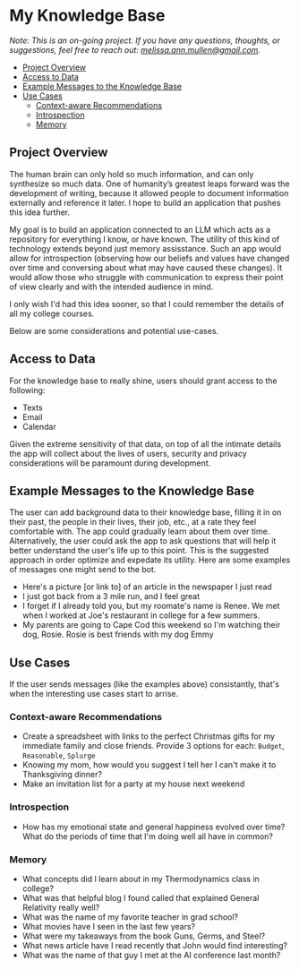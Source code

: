 # My Knowledge Base

*Note: This is an on-going project. If you have any questions, thoughts, or suggestions, feel free to reach out: melissa.ann.mullen@gmail.com.*

- [Project Overview](#project-overview)
- [Access to Data](#access-to-data)
- [Example Messages to the Knowledge Base](#example-messages-to-the-knowledge-base)
- [Use Cases](#use-cases)
  - [Context-aware Recommendations](#context-aware-recommendations)
  - [Introspection](#introspection)
  - [Memory](#memory)

## Project Overview

The human brain can only hold so much information, and can only synthesize so much data. One of humanity’s greatest leaps forward was the development of writing, because it allowed people to document information externally and reference it later. I hope to build an application that pushes this idea further.

My goal is to build an application connected to an LLM which acts as a repository for everything I know, or have known. The utility of this kind of technology extends beyond just memory assisstance. Such an app would allow for introspection (observing how our beliefs and values have changed over time and conversing about what may have caused these changes). It would allow those who struggle with communication to express their point of view clearly and with the intended audience in mind.

I only wish I'd had this idea sooner, so that I could remember the details of all my college courses. 

Below are some considerations and potential use-cases.

## Access to Data
For the knowledge base to really shine, users should grant access to the following:

- Texts
- Email
- Calendar

Given the extreme sensitivity of that data, on top of all the intimate details the app will collect about the lives of users, security and privacy considerations will be paramount during development. 

## Example Messages to the Knowledge Base
The user can add background data to their knowledge base, filling it in on their past, the people in their lives, their job, etc., at a rate they feel comfortable with. The app could gradually learn about them over time. Alternatively, the user could ask the app to ask questions that will help it better understand the user's life up to this point. This is the suggested approach in order optimize and expedate its utility. Here are some examples of messages one might send to the bot.

- Here's a picture [or link to] of an article in the newspaper I just read
- I just got back from a 3 mile run, and I feel great
- I forget if I already told you, but my roomate's name is Renee. We met when I worked at Joe's restaurant in college for a few summers.
- My parents are going to Cape Cod this weekend so I'm watching their dog, Rosie. Rosie is best friends with my dog Emmy

## Use Cases

If the user sends messages (like the examples above) consistantly, that's when the interesting use cases start to arrise.

### Context-aware Recommendations
- Create a spreadsheet with links to the perfect Christmas gifts for my immediate family and close friends. Provide 3 options for each: `Budget`, `Reasonable`, `Splurge`
- Knowing my mom, how would you suggest I tell her I can't make it to Thanksgiving dinner?
- Make an invitation list for a party at my house next weekend 

### Introspection
- How has my emotional state and general happiness evolved over time? What do the periods of time that I'm doing well all have in common?

### Memory
- What concepts did I learn about in my Thermodynamics class in college?
- What was that helpful blog I found called that explained General Relativity really well?
- What was the name of my favorite teacher in grad school?
- What movies have I seen in the last few years?
- What were my takeaways from the book Guns, Germs, and Steel?
- What news article have I read recently that John would find interesting?
- What was the name of that guy I met at the AI conference last month?
